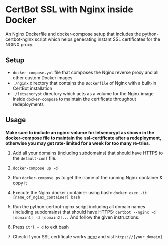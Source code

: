 # CertBot SSL with Nginx inside Docker

An Nginx Dockerfile and docker-compose setup that includes the python-certbot-nginx script which helps generating instant SSL certificates for the NGINX proxy.

## Setup

- `docker-compose.yml` file that composes the Nginx reverse proxy and all other custom Docker images
- `./nginx` directory that contains the `Dockerfile` of Nginx with a built-in CertBot installation
- `./letsencrypt` directory which acts as a volume for the Nginx image inside `docker-compose` to maintain the certificate throughout redeployments

## Usage

**Make sure to include an nginx-volume for letsencrypt as shown in the docker-compose file to maintain the ssl-certificate after a redeployment, otherwise you may get rate-limited for a week for too many re-tries**.

1. Add all your domains (including subdomains) that should have HTTPS to the `default-conf` file.
2. `docker-compose up -d`
3. Run `docker-compose ps` to get the name of the running Nginx container & copy it
4. Execute the Nginx docker container using bash: `docker exec -it [name_of_nginx_container] bash`
5. Run the python-certbot-nginx script including all domain names (including subdomains) that should have HTTPS: `certbot --nginx -d [domain1] -d [domain2]...` And follow the given instructions.

6. Press `Ctrl + d` to exit bash
7. Check if your SSL certificate works [here](https://www.ssllabs.com/ssltest/) and vist `https://[your_domain]`
